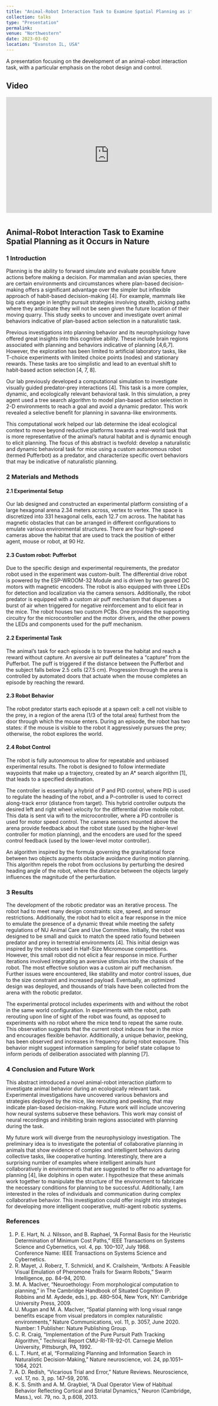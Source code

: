 ```yaml
---
title: "Animal-Robot Interaction Task to Examine Spatial Planning as it Occurs in Nature"
collection: talks
type: "Presentation"
permalink: 
venue: "Northwestern"
date: 2023-03-02
location: "Evanston IL, USA"
---
```


A presentation focusing on the development of an animal-robot interaction task, with a particular emphasis on the robot design and control.

## Video 
<div style="text-align:center; transform: scale(1.0);margin-bottom: 40px;">
    <iframe width="560" height="315" src="https://www.youtube.com/embed/PpGYyq2HbUY?si=9uVg2e-_saBEMzkW" title="YouTube video player" frameborder="0" allow="accelerometer; autoplay; clipboard-write; encrypted-media; gyroscope; picture-in-picture; web-share" allowfullscreen></iframe>
</div>


## Animal-Robot Interaction Task to Examine Spatial Planning as it Occurs in Nature

### 1 Introduction

Planning is the ability to forward simulate and evaluate possible future actions before making a decision. For mammalian and avian species, there are certain environments and circumstances where plan-based decision-making offers a significant advantage over the simpler but inflexible approach of habit-based decision-making [4]. For example, mammals like big cats engage in lengthy pursuit strategies involving stealth, picking paths where they anticipate they will not be seen given the future location of their moving quarry. This study seeks to uncover and investigate overt animal behaviors indicative of plan-based action selection in a naturalistic task. 

Previous investigations into planning behavior and its neurophysiology have offered great insights into this cognitive ability. These include brain regions associated with planning and behaviors indicative of planning [4,6,7]. However, the exploration has been limited to artificial laboratory tasks, like T-choice experiments with limited choice points (nodes) and stationary rewards. These tasks are too simplistic and lead to an eventual shift to habit-based action selection [4, 7, 8].

Our lab previously developed a computational simulation to investigate visually guided predator-prey interactions [4]. This task is a more complex, dynamic, and ecologically relevant behavioral task. In this simulation, a prey agent used a tree search algorithm to model plan-based action selection in 2-D environments to reach a goal and avoid a dynamic predator. This work revealed a selective benefit for planning in savanna-like environments.

This computational work helped our lab determine the ideal ecological context to move beyond reductive platforms towards a real-world task that is more representative of the animal’s natural habitat and is dynamic enough to elicit planning. The focus of this abstract is twofold: develop a naturalistic and dynamic behavioral task for mice
using a custom autonomous robot (termed Pufferbot) as a predator, and characterize specific overt behaviors that may be indicative of naturalistic planning.

### 2 Materials and Methods

#### 2.1 Experimental Setup

Our lab designed and constructed an experimental platform consisting of a large hexagonal arena 2.34 meters across, vertex to vertex. The space is discretized into 331 hexagonal cells, each 12.7 cm across. The habitat has magnetic
obstacles that can be arranged in different configurations to emulate various environmental structures. There are four high-speed cameras above the habitat that are used to track the position of either agent, mouse or robot, at 90 Hz.

#### 2.3 Custom robot: Pufferbot
Due to the specific design and experimental requirements, the predator robot used in the experiment was custom-built. The differential drive robot is powered by the ESP-WROOM-32 Module and is driven by two geared DC motors with magnetic encoders. The robot is also equipped with three LEDs for detection and localization via
the camera sensors. Additionally, the robot predator is equipped with a custom air puff mechanism that dispenses a burst of air when triggered for negative reinforcement and to elicit fear in the mice. The robot houses two custom PCBs. One provides the supporting circuitry for the microcontroller and the motor drivers, and the other powers the LEDs and components used for the puff mechanism.

#### 2.2 Experimental Task
The animal’s task for each episode is to traverse the habitat and reach a reward without capture. An aversive air puff delineates a “capture” from the Pufferbot. The puff is triggered if the distance between the Pufferbot and the subject
falls below 2.5 cells (27.5 cm). Progression through the arena is controlled by automated doors that actuate when the mouse completes an episode by reaching the reward.

#### 2.3 Robot Behavior
The robot predator starts each episode at a spawn cell: a cell not visible to the prey, in a region of the arena (1/3 of
the total area) furthest from the door through which the mouse enters. During an episode, the robot has two states: if
the mouse is visible to the robot it aggressively pursues the prey; otherwise, the robot explores the world.

#### 2.4 Robot Control
The robot is fully autonomous to allow for repeatable and unbiased experimental results. The robot is designed to
follow intermediate waypoints that make up a trajectory, created by an A* search algorithm [1], that leads to a
specified destination.

The controller is essentially a hybrid of P and PID control, where PID is used to regulate the heading of the
robot, and a P-controller is used to correct along-track error (distance from target). This hybrid controller outputs the
desired left and right wheel velocity for the differential drive mobile robot. This data is sent via wifi to the
microcontroller, where a PD controller is used for motor speed control. The camera sensors mounted above the arena
provide feedback about the robot state (used by the higher-level controller for motion planning), and the encoders
are used for the speed control feedback (used by the lower-level motor controller).


An algorithm inspired by the formula governing the gravitational force between two objects augments
obstacle avoidance during motion planning. This algorithm repels the robot from occlusions by perturbing the
desired heading angle of the robot, where the distance between the objects largely influences the magnitude of the
perturbation.
### 3 Results
The development of the robotic predator was an iterative process. The robot had to meet many design constraints:
size, speed, and sensor restrictions. Additionally, the robot had to elicit a fear response in the mice to emulate the
presence of a dynamic threat while meeting the safety regulations of NU Animal Care and Use Committee. Initially,
the robot was designed to be small and quick to match the speed ratio found between predator and prey in terrestrial
environments [4]. This initial design was inspired by the robots used in Half-Size Micromouse competitions.
However, this small robot did not elicit a fear response in mice. Further iterations involved integrating an aversive
stimulus into the chassis of the robot. The most effective solution was a custom air puff mechanism. Further issues
were encountered, like stability and motor control issues, due to the size constraint and increased payload.
Eventually, an optimized design was deployed, and thousands of trials have been collected from the arena with the
robotic predator.


The experimental protocol includes experiments with and without the robot in the same world
configuration. In experiments with the robot, path rerouting upon line of sight of the robot was found, as opposed to
experiments with no robot where the mice tend to repeat the same route. This observation suggests that the current
robot induces fear in the mice and encourages flexible behavior. Additionally, a unique behavior, peeking, has been
observed and increases in frequency during robot exposure. This behavior might suggest information sampling for
belief state collapse to inform periods of deliberation associated with planning [7].
### 4 Conclusion and Future Work

This abstract introduced a novel animal-robot interaction platform to investigate animal behavior during an
ecologically relevant task. Experimental investigations have uncovered various behaviors and strategies deployed by
the mice, like rerouting and peeking, that may indicate plan-based decision-making. Future work will include
uncovering how neural systems subserve these behaviors. This work may consist of neural recordings and inhibiting
brain regions associated with planning during the task.

My future work will diverge from the neurophysiology investigation. The preliminary idea is to investigate
the potential of collaborative planning in animals that show evidence of complex and intelligent behaviors during
collective tasks, like cooperative hunting. Interestingly, there are a surprising number of examples where intelligent
animals hunt collaboratively in environments that are suggested to offer no advantage for planning [4], like dolphins
in open water. I hypothesize that these animals work together to manipulate the structure of the environment to
fabricate the necessary conditions for planning to be successful. Additionally, I am interested in the roles of
individuals and communication during complex collaborative behavior. This investigation could offer insight into
strategies for developing more intelligent cooperative, multi-agent robotic systems.

### References
1. P. E. Hart, N. J. Nilsson, and B. Raphael, “A Formal Basis for the Heuristic Determination of Minimum
Cost Paths,” IEEE Transactions on Systems Science and Cybernetics, vol. 4, pp. 100–107, July 1968.  
Conference Name: IEEE Transactions on Systems Science and Cybernetics.  
2. R. Mayet, J. Roberz, T. Schmickl, and K. Crailsheim, “Antbots: A Feasible Visual Emulation of
Pheromone Trails for Swarm Robots,” Swarm Intelligence, pp. 84–94, 2010.  
3. M. A. MacIver, “Neuroethology: From morphological computation to planning,” in The Cambridge
Handbook of Situated Cognition (P. Robbins and M. Aydede, eds.), pp. 480–504, New York, NY:
Cambridge University Press, 2009.  
4. U. Mugan and M. A. MacIver, “Spatial planning with long visual range benefits escape from visual
predators in complex naturalistic environments,” Nature Communications, vol. 11, p. 3057, June 2020.
Number: 1 Publisher: Nature Publishing Group.
5. C. R. Craig, “Implementation of the Pure Pursuit Path Tracking Algorithm,” Technical Report
CMU-RI-TR-92-01. Carnegie Mellon University, Pittsburgh, PA, 1992.  
6. L. T. Hunt, et al, “Formalizing Planning and Information Search in Naturalistic Decision-Making,” Nature
neuroscience, vol. 24, pp.1051–1064, 2021.  
7. A. D. Redish, “Vicarious Trial and Error,” Nature Reviews. Neuroscience, vol. 17, no. 3, pp. 147–59, 2016.  
8. K. S. Smith and A. M. Graybiel, “A Dual Operator View of Habitual Behavior Reflecting Cortical and
Striatal Dynamics,” Neuron (Cambridge, Mass.), vol. 79, no. 3, p.608, 2013.